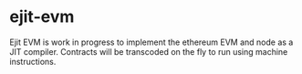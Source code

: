 # ejit-evm

Ejit EVM is work in progress to implement the ethereum EVM and node as a JIT
compiler. Contracts will be transcoded on the fly to run using machine instructions.
